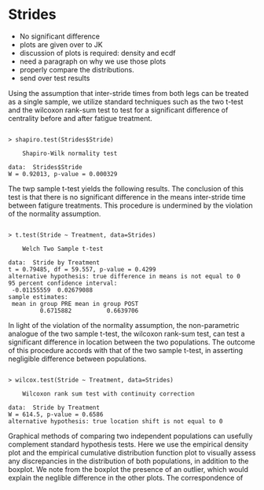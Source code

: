 Strides
=============

* No significant difference
* plots are given over to JK
* discussion of plots is required: density and ecdf
* need a paragraph on why we use those plots
* properly compare the distributions.
* send over test results


Using the assumption that inter-stride times from both legs can be treated as a single sample, we utilize standard techniques such as the
two t-test and the wilcoxon rank-sum test to test for a significant difference of centrality before and after fatigue treatment.

<pre><code>
> shapiro.test(Strides$Stride)

	Shapiro-Wilk normality test

data:  Strides$Stride
W = 0.92013, p-value = 0.000329
</code></pre>

The twp sample t-test yields the following results. The conclusion of this test is that there is no
significant difference in the means inter-stride time between fatigure treatments. This procedure is undermined
by the violation of the normality assumption.

<pre><code>
> t.test(Stride ~ Treatment, data=Strides)

	Welch Two Sample t-test

data:  Stride by Treatment
t = 0.79485, df = 59.557, p-value = 0.4299
alternative hypothesis: true difference in means is not equal to 0
95 percent confidence interval:
 -0.01155559  0.02679088
sample estimates:
 mean in group PRE mean in group POST 
         0.6715882          0.6639706 
</code></pre>

In light of the violation of the normality assumption, the non-parametric analogue of the two sample t-test, the wilcoxon rank-sum test, can test
a significant difference in location between the two populations. The outcome of this procedure accords with that of the two sample t-test, in
asserting negligible difference between populations.

<pre><code>
> wilcox.test(Stride ~ Treatment, data=Strides)

	Wilcoxon rank sum test with continuity correction

data:  Stride by Treatment
W = 614.5, p-value = 0.6586
alternative hypothesis: true location shift is not equal to 0
</code></pre>

Graphical methods of comparing two independent populations can usefully complement standard hypothesis tests. 
Here we use the empirical density plot and the empirical cumulative distribution function plot to visually assess any discrepancies 
in the distribution of both populations, in addition to the boxplot. We note from the boxplot the presence of an outlier, which would explain
the neglible difference in the other plots. The correspondence of
